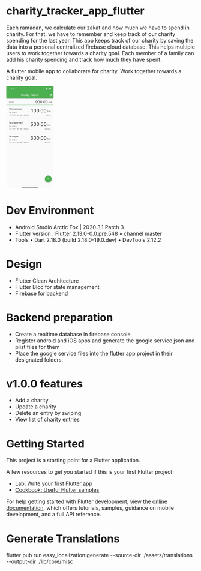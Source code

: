 # charity_tracker_app_flutter

Each ramadan, we calculate our zakat and how much we have to spend in charity. For that, we have to remember
and keep track of our charity spending for the last year. This app keeps track of our charity by saving the data
into a personal centralized firebase cloud database. This helps multiple users to work together
towards a charity goal. Each member of a family can add his charity spending and track how much they have spent.

A flutter mobile app to collaborate for charity. Work together towards a charity goal.

<img src="https://raw.githubusercontent.com/hashirabdulbasheer/my_assets/master/charity_tracker_app.png" width="25%">

# Dev Environment
- Android Studio Arctic Fox | 2020.3.1 Patch 3
- Flutter version : Flutter 2.13.0-0.0.pre.548 • channel master
- Tools • Dart 2.18.0 (build 2.18.0-19.0.dev) • DevTools 2.12.2

# Design
- Flutter Clean Architecture
- Flutter Bloc for state management
- Firebase for backend

# Backend preparation
- Create a realtime database in firebase console
- Register android and iOS apps and generate the google service json and plist files for them
- Place the google service files into the flutter app project in their designated folders.

# v1.0.0 features
- Add a charity
- Update a charity
- Delete an entry by swiping
- View list of charity entries

# Getting Started

This project is a starting point for a Flutter application.

A few resources to get you started if this is your first Flutter project:

- [Lab: Write your first Flutter app](https://docs.flutter.dev/get-started/codelab)
- [Cookbook: Useful Flutter samples](https://docs.flutter.dev/cookbook)

For help getting started with Flutter development, view the
[online documentation](https://docs.flutter.dev/), which offers tutorials,
samples, guidance on mobile development, and a full API reference.

# Generate Translations
flutter pub run easy_localization:generate --source-dir ./assets/translations --output-dir ./lib/core/misc


